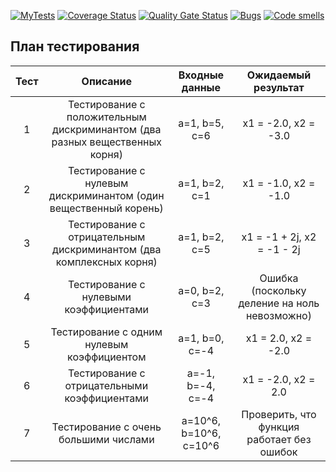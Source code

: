 
[![MyTests](https://github.com/Illialla/TestingLab/actions/workflows/test-action.yml/badge.svg)](https://github.com/Illialla/TestingLab/actions/workflows/test-action.yml/badge.svg)
[![Coverage Status](https://coveralls.io/repos/Illialla/TestingLab/badge.svg?branch=main)](https://coveralls.io/github/Illialla/TestingLab?branch=main)
[![Quality Gate Status](https://sonarcloud.io/api/project_badges/measure?project=Illialla_TestingLab&metric=alert_status)](https://sonarcloud.io/summary/new_code?id=Illialla_TestingLab)
[![Bugs](https://sonarcloud.io/api/project_badges/measure?project=Illialla_TestingLab&metric=bugs)](https://sonarcloud.io/summary/new_code?id=Illialla_TestingLab)
[![Code smells](https://sonarcloud.io/api/project_badges/measure?project=Illialla_TestingLab&metric=code_smells)](https://sonarcloud.io/dashboard?id=Illialla_TestingLab)
## План тестирования
| Тест |                                                                 Описание                                                                 |     Входные данные     |                 Ожидаемый результат                  |
|:----:|:----------------------------------------------------------------------------------------------------------------------------------------:|:----------------------:|:----------------------------------------------------:|
|  1   |                               Тестирование с положительным дискриминантом (два разных вещественных корня)                                |     a=1, b=5, c=6      |                 x1 = -2.0, x2 = -3.0                 |
|  2   |                                     Тестирование с нулевым дискриминантом (один вещественный корень)                                     |     a=1, b=2, c=1      |                 x1 = -1.0, x2 = -1.0                 |
|  3   |                                   Тестирование с отрицательным дискриминантом (два комплексных корня)                                    |     a=1, b=2, c=5      |              x1 = -1 + 2j, x2 = -1 - 2j              |
|  4   |                                                  Тестирование с нулевыми коэффициентами                                                  |     a=0, b=2, c=3      |    Ошибка (поскольку деление на ноль невозможно)     |
|  5   |                                                Тестирование с одним нулевым коэффициентом                                                |     a=1, b=0, c=-4     |                 x1 = 2.0, x2 = -2.0                  |
|  6   |                                               Тестирование с отрицательными коэффициентами                                               |    a=-1, b=-4, c=-4    |                 x1 = -2.0, x2 = 2.0                  |
|  7   |                                                  Тестирование с очень большими числами                                                   | a=10^6, b=10^6, c=10^6 |      Проверить, что функция работает без ошибок      |